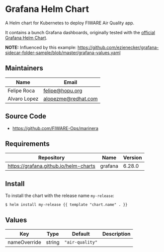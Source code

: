 # Grafana Helm Chart

A Helm chart for Kubernetes to deploy FIWARE Air Quality app.

It contains a bunch Grafana dashboards, originally tested with the [official Grafana Helm Chart](https://grafana.github.io/helm-charts).

**NOTE:**
Influenced by this example: https://github.com/ezienecker/grafana-sidecar-folder-sample/blob/master/grafana-values.yaml

## Maintainers

| Name | Email |
| ---- | ------ |
| Felipe Roca | <felipe@hopu.org> |
| Alvaro Lopez | <alopezme@redhat.com> |

## Source Code

* <https://github.com/FIWARE-Ops/marinera>

## Requirements

| Repository | Name | Version |
|------------|------|---------|
| https://grafana.github.io/helm-charts | grafana | 6.28.0 |

## Install

To install the chart with the release name `my-release`:

```console
$ helm install my-release {{ template "chart.name" . }}
```

## Values

| Key | Type | Default | Description |
|-----|------|---------|-------------|
| nameOverride | string | `"air-quality"` |  |
